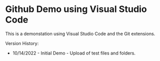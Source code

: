 # Github Demo using Visual Studio Code

This is a demonstation using Visual Studio Code and the Git extensions.

Version History:
* 10/14/2022 - Initial Demo - Upload of test files and folders.